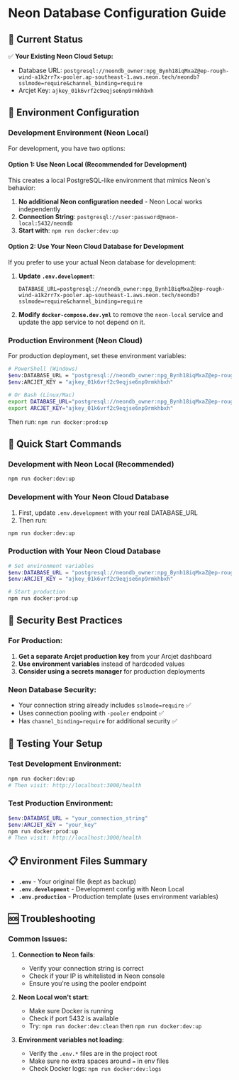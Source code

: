 # Neon Database Configuration Guide

## 🎯 Current Status

✅ **Your Existing Neon Cloud Setup:**
- Database URL: `postgresql://neondb_owner:npg_Bynh18iqMxaZ@ep-rough-wind-a1k2rr7x-pooler.ap-southeast-1.aws.neon.tech/neondb?sslmode=require&channel_binding=require`
- Arcjet Key: `ajkey_01k6vrf2c9eqjse6np9rmkhbxh`

## 🔧 Environment Configuration

### Development Environment (Neon Local)

For development, you have two options:

#### Option 1: Use Neon Local (Recommended for Development)
This creates a local PostgreSQL-like environment that mimics Neon's behavior:

1. **No additional Neon configuration needed** - Neon Local works independently
2. **Connection String**: `postgresql://user:password@neon-local:5432/neondb`
3. **Start with**: `npm run docker:dev:up`

#### Option 2: Use Your Neon Cloud Database for Development
If you prefer to use your actual Neon database for development:

1. **Update `.env.development`**:
   ```env
   DATABASE_URL=postgresql://neondb_owner:npg_Bynh18iqMxaZ@ep-rough-wind-a1k2rr7x-pooler.ap-southeast-1.aws.neon.tech/neondb?sslmode=require&channel_binding=require
   ```

2. **Modify `docker-compose.dev.yml`** to remove the `neon-local` service and update the app service to not depend on it.

### Production Environment (Neon Cloud)

For production deployment, set these environment variables:

```bash
# PowerShell (Windows)
$env:DATABASE_URL = "postgresql://neondb_owner:npg_Bynh18iqMxaZ@ep-rough-wind-a1k2rr7x-pooler.ap-southeast-1.aws.neon.tech/neondb?sslmode=require&channel_binding=require"
$env:ARCJET_KEY = "ajkey_01k6vrf2c9eqjse6np9rmkhbxh"

# Or Bash (Linux/Mac)
export DATABASE_URL="postgresql://neondb_owner:npg_Bynh18iqMxaZ@ep-rough-wind-a1k2rr7x-pooler.ap-southeast-1.aws.neon.tech/neondb?sslmode=require&channel_binding=require"
export ARCJET_KEY="ajkey_01k6vrf2c9eqjse6np9rmkhbxh"
```

Then run: `npm run docker:prod:up`

## 🚀 Quick Start Commands

### Development with Neon Local (Recommended)
```bash
npm run docker:dev:up
```

### Development with Your Neon Cloud Database
1. First, update `.env.development` with your real DATABASE_URL
2. Then run:
```bash
npm run docker:dev:up
```

### Production with Your Neon Cloud Database
```powershell
# Set environment variables
$env:DATABASE_URL = "postgresql://neondb_owner:npg_Bynh18iqMxaZ@ep-rough-wind-a1k2rr7x-pooler.ap-southeast-1.aws.neon.tech/neondb?sslmode=require&channel_binding=require"
$env:ARCJET_KEY = "ajkey_01k6vrf2c9eqjse6np9rmkhbxh"

# Start production
npm run docker:prod:up
```

## 🔐 Security Best Practices

### For Production:
1. **Get a separate Arcjet production key** from your Arcjet dashboard
2. **Use environment variables** instead of hardcoded values
3. **Consider using a secrets manager** for production deployments

### Neon Database Security:
- Your connection string already includes `sslmode=require` ✅
- Uses connection pooling with `-pooler` endpoint ✅
- Has `channel_binding=require` for additional security ✅

## 🧪 Testing Your Setup

### Test Development Environment:
```bash
npm run docker:dev:up
# Then visit: http://localhost:3000/health
```

### Test Production Environment:
```powershell
$env:DATABASE_URL = "your_connection_string"
$env:ARCJET_KEY = "your_key"
npm run docker:prod:up
# Then visit: http://localhost:3000/health
```

## 📋 Environment Files Summary

- **`.env`** - Your original file (kept as backup)
- **`.env.development`** - Development config with Neon Local
- **`.env.production`** - Production template (uses environment variables)

## 🆘 Troubleshooting

### Common Issues:

1. **Connection to Neon fails**:
   - Verify your connection string is correct
   - Check if your IP is whitelisted in Neon console
   - Ensure you're using the pooler endpoint

2. **Neon Local won't start**:
   - Make sure Docker is running
   - Check if port 5432 is available
   - Try: `npm run docker:dev:clean` then `npm run docker:dev:up`

3. **Environment variables not loading**:
   - Verify the `.env.*` files are in the project root
   - Make sure no extra spaces around `=` in env files
   - Check Docker logs: `npm run docker:dev:logs`